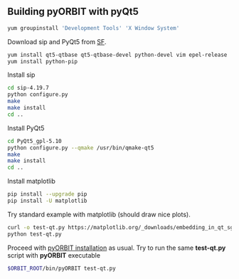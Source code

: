 ## Building pyORBIT with pyQt5
```bash
yum groupinstall 'Development Tools' 'X Window System'
```
Download sip and PyQt5 from [SF](https://sourceforge.net/projects/pyqt/files/).
```bash
yum install qt5-qtbase qt5-qtbase-devel python-devel vim epel-release 
yum install python-pip
```
Install sip
```bash
cd sip-4.19.7
python configure.py
make
make install
cd ..
```

Install PyQt5
```bash
cd PyQt5_gpl-5.10
python configure.py --qmake /usr/bin/qmake-qt5
make
make install
cd ..
```
Install matplotlib
```bash
pip install --upgrade pip
pip install -U matplotlib
```

Try standard example with matplotlib (should draw nice plots).
```bash
curl -o test-qt.py https://matplotlib.org/_downloads/embedding_in_qt_sgskip.py
python test-qt.py
```
Proceed with [pyORBIT installation](README.md) as usual. Try to run the same **test-qt.py** script with **pyORBIT** executable
```bash
$ORBIT_ROOT/bin/pyORBIT test-qt.py
```
